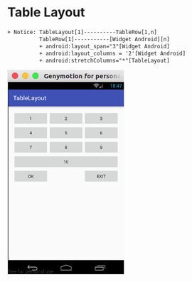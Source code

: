 # Table Layout

    + Notice: TableLayout[1]----------TableRow[1,n]
              TableRow[1]-----------[Widget Android][n]
              + android:layout_span="3"[Widget Android]
              + android:layout_columns = '2'[Widget Android]
              + android:stretchColumns="*"[TableLayout]

![alt tag](https://github.com/danisluis6/Android-Layout/blob/master/TableLayout/1.png)

